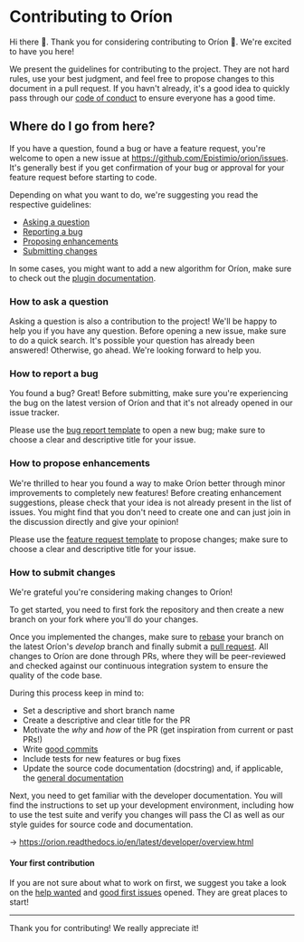 # Contributing to Oríon
Hi there 👋. Thank you for considering contributing to Oríon 🎉. We're excited to have you here!

We present the guidelines for contributing to the project. They are not hard rules, use your best judgment, and feel free to propose changes to this document in a pull request. If you havn't already, it's a good idea to quickly pass through our [code of conduct](https://github.com/Epistimio/orion/blob/develop/CODE_OF_CONDUCT.md) to ensure everyone has a good time.

## Where do I go from here?
If you have a question, found a bug or have a feature request, you're welcome to open a new issue at https://github.com/Epistimio/orion/issues. It's generally best if you get confirmation of your bug or approval for your feature request before starting to code.

Depending on what you want to do, we're suggesting you read the respective guidelines:
- [Asking a question](###how-to-ask-a-question)
- [Reporting a bug](###how-to-report-a-bug)
- [Proposing enhancements](###how-to-propose-enhancements)
- [Submitting changes](###how-to-submit-changes)

In some cases, you might want to add a new algorithm for Oríon, make sure to check out the [plugin documentation](https://orion.readthedocs.io/en/latest/plugins/base.html).

### How to ask a question
Asking a question is also a contribution to the project! We'll be happy to help you if you have any question. Before opening a new issue, make sure to do a quick search. It's possible your question has already been answered! Otherwise, go ahead. We're looking forward to help you.

### How to report a bug
You found a bug? Great! Before submitting, make sure you're experiencing the bug on the latest version of Oríon and that it's not already opened in our issue tracker.

Please use the [bug report template](https://github.com/Epistimio/orion/issues/new/choose) to open a new bug; make sure to choose a clear and descriptive title for your issue.

### How to propose enhancements
We're thrilled to hear you found a way to make Oríon better through minor improvements to completely new features!
Before creating enhancement suggestions, please check that your idea is not already present in the list of issues. You might find that you don't need to create one and can just join in the discussion directly and give your opinion!

Please use the [feature request template](https://github.com/Epistimio/orion/issues/new/choose) to propose changes; make sure to choose a clear and descriptive title for your issue.

### How to submit changes
We're grateful you're considering making changes to Oríon!

To get started, you need to first fork the repository and then create a new branch on your fork where you'll do your changes.

Once you implemented the changes, make sure to [rebase](https://www.atlassian.com/git/tutorials/rewriting-history/git-rebase) your branch on the latest Oríon's *develop* branch and finally submit a [pull request](https://help.github.com/en/github/collaborating-with-issues-and-pull-requests/about-pull-requests).
All changes to Oríon are done through PRs, where they will be peer-reviewed and checked against our continuous integration system to ensure the quality of the code base.

During this process keep in mind to:
- Set a descriptive and short branch name
- Create a descriptive and clear title for the PR
- Motivate the *why* and *how* of the PR (get inspiration from current or past PRs!)
- Write [good commits](https://chris.beams.io/posts/git-commit/)
- Include tests for new features or bug fixes
- Update the source code documentation (docstring) and, if applicable, the [general documentation](https://orion.readthedocs.io/en/latest/index.html)

Next, you need to get familiar with the developer documentation. You will find the instructions to set up your development environment, including how to use the test suite and verify you changes will pass the CI as well as our style guides for source code and documentation.

-> https://orion.readthedocs.io/en/latest/developer/overview.html

#### Your first contribution
If you are not sure about what to work on first, we suggest you take a look on the [help wanted](https://github.com/Epistimio/orion/labels/help%20wanted) and [good first issues](https://github.com/Epistimio/orion/labels/good%20first%20issue) opened. They are great places to start!

---
Thank you for contributing! We really appreciate it!
